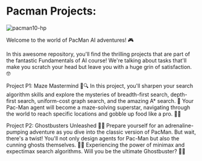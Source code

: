 # Pacman Projects:

![pacman10-hp](https://github.com/soheila-Hesaraki/Fundamental-of-Artificial-intelligence_Kuleuven/assets/18436338/e9a0baf9-1416-467c-b5ea-d3993fa8d5cd)

Welcome to the world of PacMan AI adventures! 🎮

In this awesome repository, you'll find the thrilling projects that are part of the fantastic Fundamentals of AI course! We're talking about tasks that'll make you scratch your head but leave you with a huge grin of satisfaction. 🤓

Project P1: Maze Mastermind 🤯🔍
In this project, you'll sharpen your search algorithm skills and explore the mysteries of breadth-first search, depth-first search, uniform-cost graph search, and the amazing A* search. 🚀 Your Pac-Man agent will become a maze-solving superstar, navigating through the world to reach specific locations and gobble up food like a pro. 🍔🍒 

Project P2: Ghostbusters Unleashed 👻💥
Prepare yourself for an adrenaline-pumping adventure as you dive into the classic version of PacMan. But wait, there's a twist! You'll not only design agents for Pac-Man but also the cunning ghosts themselves. 👻😈 Experiencing the power of minimax and expectimax search algorithms. Will you be the ultimate Ghostbuster? 👊💪
